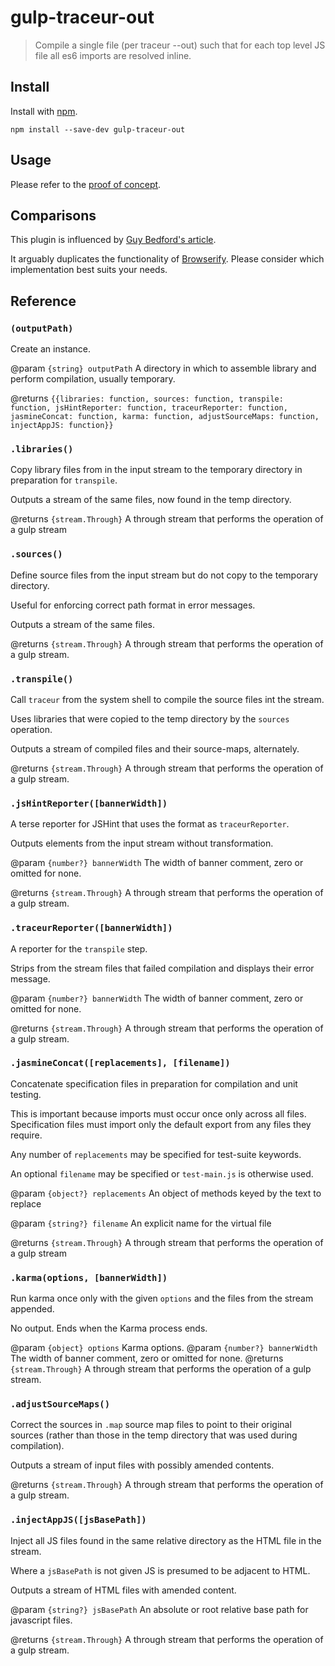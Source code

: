# gulp-traceur-out

> Compile a single file (per traceur --out) such that for each top level JS file all es6 imports are resolved inline.

## Install

Install with [npm](https://npmjs.org/package/gulp-traceur-out).

```
npm install --save-dev gulp-traceur-out
```

## Usage

Please refer to the [proof of concept](https://github.com/bholloway/es6-modular).

## Comparisons

This plugin is influenced by [Guy Bedford's article](http://guybedford.com/practical-workflows-for-es6-modules).

It arguably duplicates the functionality of [Browserify](http://browserify.org/). Please consider which implementation
best suits your needs.

## Reference

### `(outputPath)`

Create an instance.

@param `{string} outputPath` A directory in which to assemble library and perform compilation, usually temporary.

@returns `{{libraries: function, sources: function, transpile: function, jsHintReporter: function,
  traceurReporter: function, jasmineConcat: function, karma: function, adjustSourceMaps: function,
  injectAppJS: function}}`
 
### `.libraries()`

Copy library files from in the input stream to the temporary directory in preparation for `transpile`.

Outputs a stream of the same files, now found in the temp directory.

@returns `{stream.Through}` A through stream that performs the operation of a gulp stream

### `.sources()`

Define source files from the input stream but do not copy to the temporary directory.

Useful for enforcing correct path format in error messages.

Outputs a stream of the same files.

@returns `{stream.Through}` A through stream that performs the operation of a gulp stream.

### `.transpile()`

Call `traceur` from the system shell to compile the source files int the stream.

Uses libraries that were copied to the temp directory by the `sources` operation.

Outputs a stream of compiled files and their source-maps, alternately.

@returns `{stream.Through}` A through stream that performs the operation of a gulp stream.

### `.jsHintReporter([bannerWidth])`

A terse reporter for JSHint that uses the format as `traceurReporter`.

Outputs elements from the input stream without transformation.

@param `{number?} bannerWidth` The width of banner comment, zero or omitted for none.

@returns `{stream.Through}` A through stream that performs the operation of a gulp stream.

### `.traceurReporter([bannerWidth])`

A reporter for the `transpile` step.

Strips from the stream files that failed compilation and displays their error message.

@param `{number?} bannerWidth` The width of banner comment, zero or omitted for none.

@returns `{stream.Through}` A through stream that performs the operation of a gulp stream.

### `.jasmineConcat([replacements], [filename])`

Concatenate specification files in preparation for compilation and unit testing.

This is important because imports must occur once only across all files. Specification files must import only the
default export from any files they require.

Any number of `replacements` may be specified for test-suite keywords.

An optional `filename` may be specified or `test-main.js` is otherwise used.

@param `{object?} replacements` An object of methods keyed by the text to replace

@param `{string?} filename` An explicit name for the virtual file

@returns `{stream.Through}` A through stream that performs the operation of a gulp stream

### `.karma(options, [bannerWidth])`

Run karma once only with the given `options` and the files from the stream appended.

No output. Ends when the Karma process ends.

@param `{object} options` Karma options.
@param `{number?} bannerWidth` The width of banner comment, zero or omitted for none.
@returns `{stream.Through}` A through stream that performs the operation of a gulp stream.

### `.adjustSourceMaps()`

Correct the sources in `.map` source map files to point to their original sources (rather than those in the temp
directory that was used during compilation).

Outputs a stream of input files with possibly amended contents.

@returns `{stream.Through}` A through stream that performs the operation of a gulp stream.

### `.injectAppJS([jsBasePath])`

Inject all JS files found in the same relative directory as the HTML file in the stream.

Where a `jsBasePath` is not given JS is presumed to be adjacent to HTML.

Outputs a stream of HTML files with amended content.

@param `{string?} jsBasePath` An absolute or root relative base path for javascript files.

@returns `{stream.Through}` A through stream that performs the operation of a gulp stream.
    